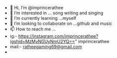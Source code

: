 - 👋 Hi, I’m @imprincerathee
- 👀 I’m interested in ... song writing and singing
- 🌱 I’m currently learning ...myself
- 💞️ I’m looking to collaborate on ...github and music
- 📫 How to reach me ...
- ig:- https://instagram.com/imprincerathee?igshid=MzMyNGUyNmU2YQ==" imprincerathee
- mail:- ratheegaming69@gmail.com
- 

<!---
imprincerathee/imprincerathee is a ✨ special ✨ repository because its `README.md` (this file) appears on your GitHub profile.
You can click the Preview link to take a look at your changes.
--->
